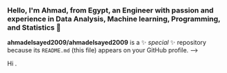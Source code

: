 ### Hello, I'm Ahmad, from Egypt, an Engineer with passion and experience in Data Analysis, Machine learning, Programming, and Statistics 👋

**ahmadelsayed2009/ahmadelsayed2009** is a ✨ _special_ ✨ repository because its `README.md` (this file) appears on your GitHub profile. -->

Hi .
